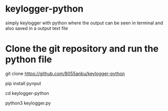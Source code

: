 # keylogger-python
simply keylogger with python where the output can be seen in terminal and also saved in a output text file

# Clone the git repository and run the python file
git clone https://github.com/8055anbu/keylogger-python

pip install pynput

cd keylogger-python

python3 keylogger.py
